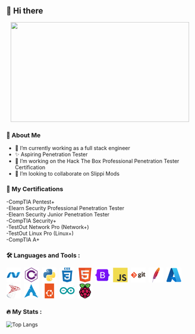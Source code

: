 ## 👋 Hi there
<div align="center">
  <img src="https://media0.giphy.com/media/v1.Y2lkPTc5MGI3NjExMmNwMWxyenp2Nmg2N3h6MzV5ZTljd2l0bDV1MHgzaWhwYXJpYXdlMiZlcD12MV9pbnRlcm5hbF9naWZfYnlfaWQmY3Q9Zw/MM0Jrc8BHKx3y/giphy.webp" width="480" height="269" style="" />
</div>


### 🫠 About Me
- 🔭 I’m currently working as a full stack engineer
- ✨ Aspiring Penetration Tester
- 🌱 I’m working on the Hack The Box Professional Penetration Tester Certification
- 👯 I’m looking to collaborate on Slippi Mods

### 🏫 My Certifications
-CompTIA Pentest+<br />
-Elearn Security Professional Penetration Tester<br />
-Elearn Security Junior Penetration Tester<br />
-CompTIA Security+<br />
-TestOut Network Pro (Network+)<br />
-TestOut Linux Pro (Linux+)<br />
-CompTIA A+<br />

### :hammer_and_wrench: Languages and Tools :
<div>
  
  <img src="https://github.com/devicons/devicon/blob/master/icons/dot-net/dot-net-original.svg"  title=".Net" alt=".Net" width="40" height="40"/>&nbsp;
  <img src="https://github.com/devicons/devicon/blob/master/icons/csharp/csharp-line.svg"  title="C#" alt="C#" width="40" height="40"/>&nbsp;
  <img src="https://github.com/devicons/devicon/blob/master/icons/python/python-original.svg"  title="Python" alt="Python" width="40" height="40"/>&nbsp;
  <img src="https://github.com/devicons/devicon/blob/master/icons/css3/css3-plain-wordmark.svg"  title="CSS3" alt="CSS" width="40" height="40"/>&nbsp;
  <img src="https://github.com/devicons/devicon/blob/master/icons/html5/html5-original.svg" title="HTML5" alt="HTML" width="40" height="40"/>&nbsp;
  <img src="https://github.com/devicons/devicon/blob/master/icons/bootstrap/bootstrap-original.svg" title="BootStrap" alt="BootStrap" width="40" height="40"/>&nbsp;
  <img src="https://github.com/devicons/devicon/blob/master/icons/javascript/javascript-original.svg" title="JavaScript" alt="JavaScript" width="40" height="40"/>&nbsp;
  <img src="https://github.com/devicons/devicon/blob/master/icons/git/git-original-wordmark.svg" title="Git" alt="Git" width="40" height="40"/>&nbsp;
  <img src="https://github.com/devicons/devicon/blob/master/icons/apache/apache-original.svg" title="Apache" alt="Apache" width="40" height="40"/>&nbsp;
  <img src="https://github.com/devicons/devicon/blob/master/icons/azure/azure-original.svg" title="Azure" alt="Azure" width="40" height="40"/>&nbsp;
  <img src="https://github.com/devicons/devicon/blob/master/icons/microsoftsqlserver/microsoftsqlserver-original.svg" title="MicrosoftSQL" alt="MicrosoftSQL" width="40" height="40"/>&nbsp;
  <img src="https://github.com/devicons/devicon/blob/master/icons/archlinux/archlinux-original.svg" title="Arch-Linux" alt="Arch-Linux" width="40" height="40"/>&nbsp;
  <img src="https://github.com/devicons/devicon/blob/master/icons/ubuntu/ubuntu-original.svg" title="Ubuntu" alt="Ubuntu" width="40" height="40"/>&nbsp;
  <img src="https://github.com/devicons/devicon/blob/master/icons/arduino/arduino-original.svg" title="Arduino" alt="Arduino" width="40" height="40"/>&nbsp;
  <img src="https://github.com/devicons/devicon/blob/master/icons/raspberrypi/raspberrypi-original.svg" title="RaspberryPi" alt="RaspberryPi" width="40" height="40"/>&nbsp;
 
  
</div>

### :fire: My Stats :
![Top Langs](https://github-readme-stats.vercel.app/api/top-langs/?username=Michaelwaved&layout=compact&theme=vision-friendly-dark)
